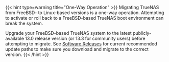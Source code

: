 &NewLine;

{{< hint type=warning title="One-Way Operation" >}}
Migrating TrueNAS from FreeBSD- to Linux-based versions is a one-way operation.
Attempting to activate or roll back to a FreeBSD-based TrueNAS boot environment can break the system.

Upgrade your FreeBSD-based TrueNAS system to the latest publicly-available 13.0 release version (or 13.3 for community users) before attempting to migrate.
See [Software Releases](https://www.truenas.com/docs/softwarereleases/#upgrade-paths) for current recommended update paths to make sure you download and migrate to the correct version.
{{< /hint >}}
